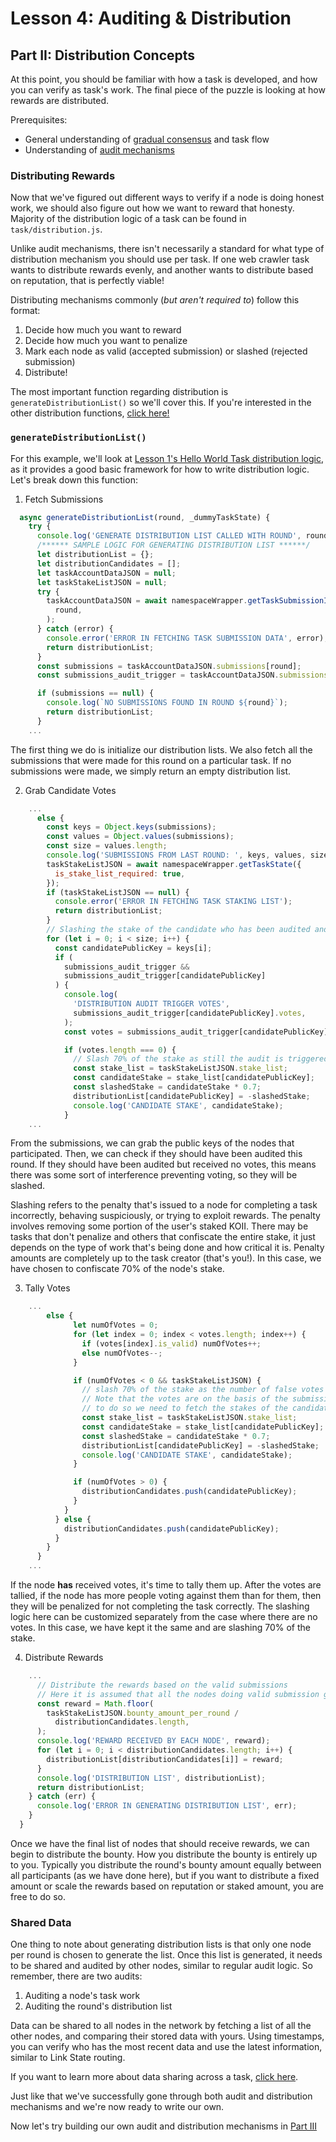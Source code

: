 # Lesson 4: Auditing & Distribution

## Part II: Distribution Concepts

At this point, you should be familiar with how a task is developed, and how you can verify as task's work. The final piece of the puzzle is looking at how rewards are distributed.

Prerequisites:

- General understanding of [gradual consensus](https://docs.koii.network/concepts/what-are-tasks/what-are-tasks/gradual-consensus) and task flow
- Understanding of [audit mechanisms](./README.md)

### Distributing Rewards

Now that we've figured out different ways to verify if a node is doing honest work, we should also figure out how we want to reward that honesty. Majority of the distribution logic of a task can be found in `task/distribution.js`.

Unlike audit mechanisms, there isn't necessarily a standard for what type of distribution mechanism you should use per task. If one web crawler task wants to distribute rewards evenly, and another wants to distribute based on reputation, that is perfectly viable!

Distributing mechanisms commonly (_but aren't required to_) follow this format:

1. Decide how much you want to reward
2. Decide how much you want to penalize
3. Mark each node as valid (accepted submission) or slashed (rejected submission)
4. Distribute!

The most important function regarding distribution is `generateDistributionList()` so we'll cover this. If you're interested in the other distribution functions, [click here!](https://docs.koii.network/develop/write-a-koii-task/task-development-guide/template-structure/distribute-rewards)

### `generateDistributionList()`

For this example, we'll look at [Lesson 1's Hello World Task distribution logic](../Lesson%201/EZ-testing-task/task/distribution.js), as it provides a good basic framework for how to write distribution logic. Let's break down this function:

1. Fetch Submissions

```javascript
  async generateDistributionList(round, _dummyTaskState) {
    try {
      console.log('GENERATE DISTRIBUTION LIST CALLED WITH ROUND', round);
      /****** SAMPLE LOGIC FOR GENERATING DISTRIBUTION LIST ******/
      let distributionList = {};
      let distributionCandidates = [];
      let taskAccountDataJSON = null;
      let taskStakeListJSON = null;
      try {
        taskAccountDataJSON = await namespaceWrapper.getTaskSubmissionInfo(
          round,
        );
      } catch (error) {
        console.error('ERROR IN FETCHING TASK SUBMISSION DATA', error);
        return distributionList;
      }
      const submissions = taskAccountDataJSON.submissions[round];
      const submissions_audit_trigger = taskAccountDataJSON.submissions_audit_trigger[round];

      if (submissions == null) {
        console.log(`NO SUBMISSIONS FOUND IN ROUND ${round}`);
        return distributionList;
      }
    ...
```

The first thing we do is initialize our distribution lists. We also fetch all the submissions that were made for this round on a particular task. If no submissions were made, we simply return an empty distribution list.

2. Grab Candidate Votes

```javascript
    ...
      else {
        const keys = Object.keys(submissions);
        const values = Object.values(submissions);
        const size = values.length;
        console.log('SUBMISSIONS FROM LAST ROUND: ', keys, values, size);
        taskStakeListJSON = await namespaceWrapper.getTaskState({
          is_stake_list_required: true,
        });
        if (taskStakeListJSON == null) {
          console.error('ERROR IN FETCHING TASK STAKING LIST');
          return distributionList;
        }
        // Slashing the stake of the candidate who has been audited and found to be false
        for (let i = 0; i < size; i++) {
          const candidatePublicKey = keys[i];
          if (
            submissions_audit_trigger &&
            submissions_audit_trigger[candidatePublicKey]
          ) {
            console.log(
              'DISTRIBUTION AUDIT TRIGGER VOTES',
              submissions_audit_trigger[candidatePublicKey].votes,
            );
            const votes = submissions_audit_trigger[candidatePublicKey].votes;

            if (votes.length === 0) {
              // Slash 70% of the stake as still the audit is triggered but no votes are casted
              const stake_list = taskStakeListJSON.stake_list;
              const candidateStake = stake_list[candidatePublicKey];
              const slashedStake = candidateStake * 0.7;
              distributionList[candidatePublicKey] = -slashedStake;
              console.log('CANDIDATE STAKE', candidateStake);
            }
    ...
```

From the submissions, we can grab the public keys of the nodes that participated. Then, we can check if they should have been audited this round. If they should have been audited but received no votes, this means there was some sort of interference preventing voting, so they will be slashed.

Slashing refers to the penalty that's issued to a node for completing a task incorrectly, behaving suspiciously, or trying to exploit rewards. The penalty involves removing some portion of the user's staked KOII. There may be tasks that don't penalize and others that confiscate the entire stake, it just depends on the type of work that's being done and how critical it is. Penalty amounts are completely up to the task creator (that's you!). In this case, we have chosen to confiscate 70% of the node's stake.

3. Tally Votes

```javascript
    ...
        else {
              let numOfVotes = 0;
              for (let index = 0; index < votes.length; index++) {
                if (votes[index].is_valid) numOfVotes++;
                else numOfVotes--;
              }

              if (numOfVotes < 0 && taskStakeListJSON) {
                // slash 70% of the stake as the number of false votes are more than the number of true votes
                // Note that the votes are on the basis of the submission value
                // to do so we need to fetch the stakes of the candidate from the task state
                const stake_list = taskStakeListJSON.stake_list;
                const candidateStake = stake_list[candidatePublicKey];
                const slashedStake = candidateStake * 0.7;
                distributionList[candidatePublicKey] = -slashedStake;
                console.log('CANDIDATE STAKE', candidateStake);
              }

              if (numOfVotes > 0) {
                distributionCandidates.push(candidatePublicKey);
              }
            }
          } else {
            distributionCandidates.push(candidatePublicKey);
          }
        }
      }
    ...
```

If the node **has** received votes, it's time to tally them up. After the votes are tallied, if the node has more people voting against them than for them, then they will be penalized for not completing the task correctly. The slashing logic here can be customized separately from the case where there are no votes. In this case, we have kept it the same and are slashing 70% of the stake.

4. Distribute Rewards

```javascript
    ...
      // Distribute the rewards based on the valid submissions
      // Here it is assumed that all the nodes doing valid submission gets the same reward
      const reward = Math.floor(
        taskStakeListJSON.bounty_amount_per_round /
          distributionCandidates.length,
      );
      console.log('REWARD RECEIVED BY EACH NODE', reward);
      for (let i = 0; i < distributionCandidates.length; i++) {
        distributionList[distributionCandidates[i]] = reward;
      }
      console.log('DISTRIBUTION LIST', distributionList);
      return distributionList;
    } catch (err) {
      console.log('ERROR IN GENERATING DISTRIBUTION LIST', err);
    }
  }
```

Once we have the final list of nodes that should receive rewards, we can begin to distribute the bounty. How you distribute the bounty is entirely up to you. Typically you distribute the round's bounty amount equally between all participants (as we have done here), but if you want to distribute a fixed amount or scale the rewards based on reputation or staked amount, you are free to do so.

### Shared Data

One thing to note about generating distribution lists is that only one node per round is chosen to generate the list. Once this list is generated, it needs to be shared and audited by other nodes, similar to regular audit logic. So remember, there are two audits:

1. Auditing a node's task work
2. Auditing the round's distribution list

Data can be shared to all nodes in the network by fetching a list of all the other nodes, and comparing their stored data with yours. Using timestamps, you can verify who has the most recent data and use the latest information, similar to Link State routing.
<!-- Comment - link to information about Link State Routing -->
 If you want to learn more about data sharing across a task, [click here](https://docs.koii.network/develop/linktree/data-sharing).

Just like that we've successfully gone through both audit and distribution mechanisms and we're now ready to write our own.

Now let's try building our own audit and distribution mechanisms in [Part III](./PartIII.md)
